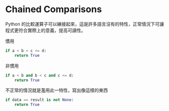 # Chained Comparisons

Python 的比較運算子可以練接起來，這是許多語言沒有的特性，正常情況下可讓程式更符合實際上的意義，提高可讀性。

慣用

```python
if a < b < c <= d:
    return True
```

非慣用

```python
if a < b and b < c and c <= d:
    return True
```

不正常的情況就是濫用此一特性，寫出像這樣的東西

```python
if data == result is not None:
    return True
```
